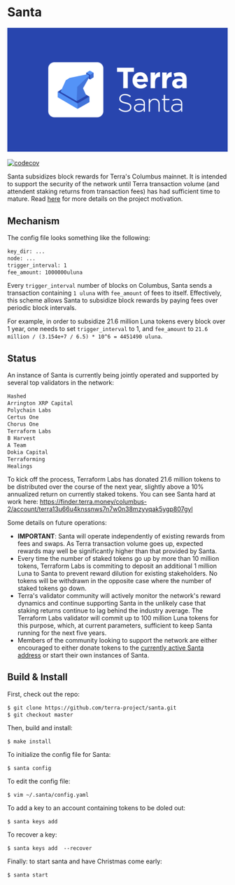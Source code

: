 # Santa 

![banner](./banner.png)

[![codecov](https://codecov.io/gh/terra-project/santa/branch/master/graph/badge.svg)](https://codecov.io/gh/terra-project/santa)

Santa subsidizes block rewards for Terra's Columbus mainnet. It is intended to support the security of the network until Terra transaction volume (and attendent staking returns from transaction fees) has had sufficient time to mature. Read [here](./MOTIVATION.md) for more details on the project motivation. 


## Mechanism

The config file looks something like the following: 
```
key_dir: ...
node: ...
trigger_interval: 1 
fee_amount: 1000000uluna 
```

Every `trigger_interval` number of blocks on Columbus, Santa sends a transaction containing `1 uluna` with `fee_amount` of fees to itself. Effectively, this scheme allows Santa to subsidize block rewards by paying fees over periodic block intervals. 

For example, in order to subsidize 21.6 million Luna tokens every block over 1 year, one needs to set `trigger_interval` to 1, and `fee_amount` to `21.6 million / (3.154e+7 / 6.5) * 10^6 = 4451490 uluna`. 

## Status

An instance of Santa is currently being jointly operated and supported by several top validators in the network:

```
Hashed
Arrington XRP Capital
Polychain Labs 
Certus One
Chorus One
Terraform Labs
B Harvest 
A Team
Dokia Capital
Terraforming
Healings 
```

To kick off the process, Terraform Labs has donated 21.6 million tokens to be distributed over the course of the next year, slightly above a 10% annualized return on currently staked tokens. You can see Santa hard at work here: https://finder.terra.money/columbus-2/account/terra13u66u4knssnws7n7w0n38mzyyqak5ygp807gyl

Some details on future operations: 
- **IMPORTANT**: Santa will operate independently of existing rewards from fees and swaps. As Terra transaction volume goes up, expected rewards may well be significantly higher than that provided by Santa.  
- Every time the number of staked tokens go up by more than 10 million tokens, Terraform Labs is commiting to deposit an additional 1 million Luna to Santa to prevent reward dilution for existing stakeholders. No tokens will be withdrawn in the opposite case where the number of staked tokens go down. 
- Terra's validator community will actively monitor the network's reward dynamics and continue supporting Santa in the unlikely case that staking returns continue to lag behind the industry average. The Terraform Labs validator will commit up to 100 million Luna tokens for this purpose, which, at current parameters, sufficient to keep Santa running for the next five years. 
- Members of the community looking to support the network are either encouraged to either donate tokens to the [currently active Santa address](https://finder.terra.money/columbus-2/account/terra13u66u4knssnws7n7w0n38mzyyqak5ygp807gyl) or start their own instances of Santa. 

## Build & Install

First, check out the repo: 

```
$ git clone https://github.com/terra-project/santa.git
$ git checkout master
```

Then, build and install: 
```
$ make install
```

To initialize the config file for Santa:
```
$ santa config
```

To edit the config file: 
```
$ vim ~/.santa/config.yaml
```

To add a key to an account containing tokens to be doled out: 
```
$ santa keys add         
```

To recover a key: 
```
$ santa keys add  --recover
```

Finally: to start santa and have Christmas come early: 
```
$ santa start      
```